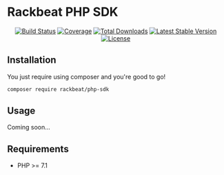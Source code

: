 # Rackbeat PHP SDK

<p align="center"> 
<a href="https://travis-ci.org/Rackbeat/php-sdk"><img src="https://img.shields.io/travis/Rackbeat/php-sdk.svg?style=flat-square" alt="Build Status"></a>
<a href="https://coveralls.io/github/Rackbeat/php-sdk"><img src="https://img.shields.io/coveralls/Rackbeat/php-sdk.svg?style=flat-square" alt="Coverage"></a>
<a href="https://packagist.org/packages/rackbeat/php-sdk"><img src="https://img.shields.io/packagist/dt/rackbeat/php-sdk.svg?style=flat-square" alt="Total Downloads"></a>
<a href="https://packagist.org/packages/rackbeat/php-sdk"><img src="https://img.shields.io/packagist/v/rackbeat/php-sdk.svg?style=flat-square" alt="Latest Stable Version"></a>
<a href="https://packagist.org/packages/rackbeat/php-sdk"><img src="https://img.shields.io/packagist/l/rackbeat/php-sdk.svg?style=flat-square" alt="License"></a>
</p>

## Installation

You just require using composer and you're good to go!

```bash
composer require rackbeat/php-sdk
```

## Usage

Coming soon...

## Requirements
* PHP >= 7.1
